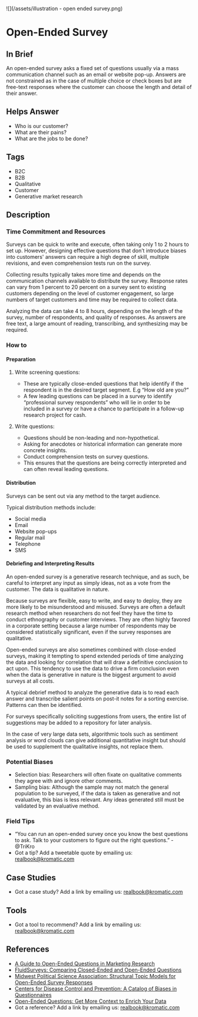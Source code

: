 ![](/assets/illustration - open ended survey.png)

# Open-Ended Survey

## In Brief

An open-ended survey asks a fixed set of questions usually via a mass communication channel such as an email or website pop-up. Answers are not constrained as in the case of multiple choice or check boxes but are free-text responses where the customer can choose the length and detail of their answer.

## Helps Answer

* Who is our customer?
* What are their pains?
* What are the jobs to be done?

## Tags

* B2C
* B2B
* Qualitative
* Customer
* Generative market research

## Description

### Time Commitment and Resources

Surveys can be quick to write and execute, often taking only 1 to 2 hours to set up. However, designing effective questions that don’t introduce biases into customers' answers can require a high degree of skill, multiple revisions, and even comprehension tests run on the survey.

Collecting results typically takes more time and depends on the communication channels available to distribute the survey. Response rates can vary from 1 percent to 20 percent on a survey sent to existing customers depending on the level of customer engagement, so large numbers of target customers and time may be required to collect data.

Analyzing the data can take 4 to 8 hours, depending on the length of the survey, number of respondents, and quality of responses. As answers are free text, a large amount of reading, transcribing, and synthesizing may be required.

### How to

#### Preparation

1. Write screening questions:

   * These are typically close-ended questions that help identify if the respondent is in the desired target segment. E.g “How old are you?” 
   * A few leading questions can be placed in a survey to identify “professional survey respondents” who will lie in order to be included in a survey or have a chance to participate in a follow-up research project for cash.

2. Write questions:

   * Questions should be non-leading and non-hypothetical. 
   * Asking for anecdotes or historical information can generate more concrete insights. 
   * Conduct comprehension tests on survey questions. 
   * This ensures that the questions are being correctly interpreted and can often reveal leading questions.

#### Distribution

Surveys can be sent out via any method to the target audience.

Typical distribution methods include:

* Social media
* Email
* Website pop-ups
* Regular mail
* Telephone
* SMS

#### Debriefing and Interpreting Results

An open-ended survey is a generative research technique, and as such, be careful to interpret any input as simply ideas, not as a vote from the customer. The data is qualitative in nature. 

Because surveys are flexible, easy to write, and easy to deploy, they are more likely to be misunderstood and misused. Surveys are often a default research method when researchers do not feel they have the time to conduct ethnography or customer interviews. They are often highly favored in a corporate setting because a large number of respondents may be considered statistically significant, even if the survey responses are qualitative.

Open-ended surveys are also sometimes combined with close-ended surveys, making it tempting to spend extended periods of time analyzing the data and looking for correlation that will draw a definitive conclusion to act upon. This tendency to use the data to drive a firm conclusion even when the data is generative in nature is the biggest argument to avoid surveys at all costs.

A typical debrief method to analyze the generative data is to read each answer and transcribe salient points on post-it notes for a sorting exercise. Patterns can then be identified.

For surveys specifically soliciting suggestions from users, the entire list of suggestions may be added to a repository for later analysis.

In the case of very large data sets, algorithmic tools such as sentiment analysis or word clouds can give additional quantitative insight but should be used to supplement the qualitative insights, not replace them.

### Potential Biases

* Selection bias: Researchers will often fixate on qualitative comments they agree with and ignore other comments.
* Sampling bias: Although the sample may not match the general population to be surveyed, if the data is taken as generative and not evaluative, this bias is less relevant. Any ideas generated still must be validated by an evaluative method.

### Field Tips

* “You can run an open-ended survey once you know the best questions to ask. Talk to your customers to figure out the right questions.” - @TriKro
* Got a tip? Add a tweetable quote by emailing us: [realbook@kromatic.com](mailto:realbook@kromatic.com)

## Case Studies

* Got a case study? Add a link by emailing us: [realbook@kromatic.com](mailto:realbook@kromatic.com)

## Tools

* Got a tool to recommend? Add a link by emailing us: [realbook@kromatic.com](mailto:realbook@kromatic.com)

## References

* [A Guide to Open-Ended Questions in Marketing Research](https://conversionxl.com/open-ended-questions/)
* [FluidSurveys: Comparing Closed-Ended and Open-Ended Questions](http://fluidsurveys.com/university/comparing-closed-ended-and-open-ended-questions/)
* [Midwest Political Science Association: Structural Topic Models for Open-Ended Survey Responses](http://scholar.harvard.edu/files/dtingley/files/topicmodelsopenendedexperiments.pdf)
* [Centers for Disease Control and Prevention: A Catalog of Biases in Questionnaires](https://www.ncbi.nlm.nih.gov/pmc/articles/PMC1323316/)
* [Open-Ended Questions: Get More Context to Enrich Your Data](https://www.surveymonkey.com/mp/open-ended-questions-get-more-context-to-enrich-your-data/)
* Got a reference? Add a link by emailing us: [realbook@kromatic.com](realbook@kromatic.com)




